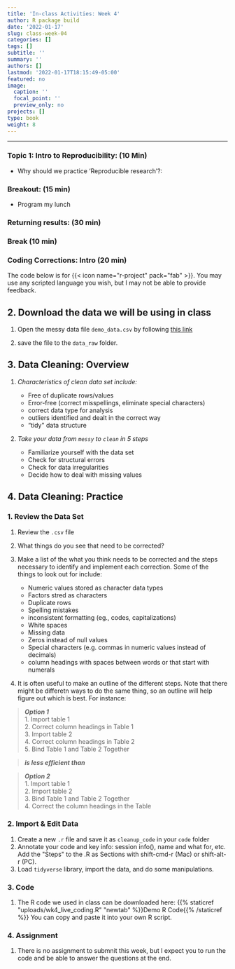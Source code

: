 ```yaml
---
title: 'In-class Activities: Week 4'
author: R package build
date: '2022-01-17'
slug: class-week-04
categories: []
tags: []
subtitle: ''
summary: ''
authors: []
lastmod: '2022-01-17T18:15:49-05:00'
featured: no
image:
  caption: ''
  focal_point: ''
  preview_only: no
projects: []
type: book
weight: 8
---
```


<!-- Note: to rendr as pdf delete the \newline -->
<!-- # **LAS 6292 WEEK 2 ASSIGNMENT: Data Storage and Backup**  -->
---

### **Topic 1: Intro to Reproducibility:** (10 Min)

* Why should we practice ‘Reproducible research’?: 

  <!-- Introduce reproducibility and why it is important; answer any student questions -->

### **Breakout:** (15 min)

* Program my lunch

<!-- http://static.zerorobotics.mit.edu/docs/team-activities/ProgrammingPeanutButterAndJelly.pdf -->
<!-- https://www.youtube.com/watch?v=HXl5f2azATU  -->

### **Returning results:** (30 min)

### **Break** (10 min)

### **Coding Corrections: Intro**  (20 min)

The code below is for {{< icon name="r-project" pack="fab" >}}. You may use any scripted language you wish, but I may not be able to provide feedback.

## 2. Download the data we will be using in class

1. Open the messy data file `demo_data.csv` by following [this link](https://las6292.netlify.app/uploads/exercises/demo_data.csv)
<!---1. the data will open as a tab in your web browser in `.csv` format; save them to the `data_raw` folder by going to 'File' on the menu bar of your web browser and selecting 'Save page as' from the drop-down menu. --->
2. save the file to the `data_raw` folder. 

<!-- ![Download Files by following the link and clicking this button.](raw_download.png){width=50%} -->

## 3. Data Cleaning: Overview

1. _Characteristics of clean data set include:_

   * Free of duplicate rows/values
   * Error-free (correct misspellings, eliminate special characters)
   * correct data type for analysis
   * outliers identified and dealt in the correct way
   * “tidy" data structure

2. _Take your data from `messy` to `clean` in 5 steps_  
    
   *  Familiarize yourself with the data set
   *  Check for structural errors
   *  Check for data irregularities
   *  Decide how to deal with missing values

## 4. Data Cleaning: Practice

### 1. Review the Data Set

1. Review the `.csv` file 
2. What things do you see that need to be corrected? 
3. Make a list of the what you think needs to be corrected and the steps necessary to identify and implement each correction. Some of the things to look out for include: 
    
    * Numeric values stored as character data types
    * Factors stred as characters
    * Duplicate rows
    * Spelling mistakes
    * inconsistent formatting (eg., codes, capitalizations)
    * White spaces
    * Missing data
    * Zeros instead of null values
    * Special characters (e.g. commas in numeric values instead of decimals)
    * column headings with spaces between words or that start with numerals 
    
4. It is often useful to make an outline of the different steps. Note that there might be differetn ways to do the same thing, so an outline will help figure out which is best. For instance: 

  >**_Option 1_**   
    1. Import table 1   
    2. Correct column headings in Table 1  
    3. Import table 2  
    4. Correct column headings in Table 2  
    5. Bind Table 1 and Table 2 Together  

  >**_is less efficient than_** 

  >**_Option 2_**  
    1. Import table 1  
    2. Import table 2   
    3. Bind Table 1 and Table 2 Together   
    4. Correct the column headings in the Table    

      
### 2. Import & Edit Data

1. Create a new `.r` file and save it as `cleanup_code` in your `code` folder
2. Annotate your code and key info: session info(), name and what for, etc. Add the "Steps" to the .R as Sections with shift-cmd-r (Mac) or shift-alt-r (PC).
3. Load `tidyverse` library, import the data, and do some manipulations.


### 3. Code

1. The R code we used in class can be downloaded here:  {{% staticref "uploads/wk4_live_coding.R" "newtab" %}}Demo R Code{{% /staticref %}} You can copy and paste it into your own R script.


### 4. Assignment

1. There is no assignment to submnit this week, but I expect you to run the code and be able to answer the questions at the end.

